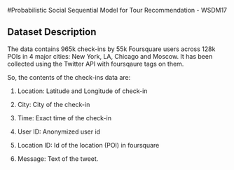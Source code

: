 #Probabilistic Social Sequential Model for Tour Recommendation - WSDM17 

## Dataset Description

The data contains 965k check-ins by 55k Foursquare users across 128k POIs in 4 major cities: New York, LA, Chicago and Moscow. 
It has been collected using the Twitter API with foursqaure tags on them. 

So, the contents of the check-ins data are:

1. Location: Latitude and Longitude of check-in

2. City: City of the check-in

3. Time: Exact time of the check-in

4. User ID: Anonymized user id

5. Location ID: Id of the location (POI) in foursquare

6. Message: Text of the tweet.
